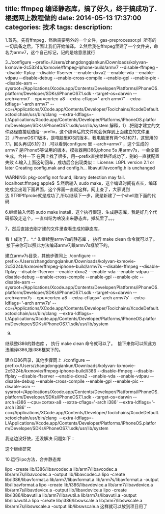 title: ffmpeg 编译静态库，搞了好久，终于搞成功了.根据网上教程做的
date: 2014-05-13 17:37:00
categories: 技术
tags: 
description:
---
1.首先，先有ffmpeg，然后需要另外的一个文件，gas-preprocessor.pl  所有的一切具备之后，下面让我们开始编译。
2.然后我在ffmpeg里建了一个文件夹，命名为armv7，这个自己标记，记的是啥意思就行

<!--more-->

3../configure --prefix=/Users/zhangdongqiankun/Downloads/kolyvan-kxmovie-2c5324b/kxmovie/ffmpeg-iphone-build/armv7 --disable-ffmpeg --disable-ffplay --disable-ffserver --enable-dxva2 --enable-vda --enable-vdpau --disable-debug --enable-cross-compile --enable-gpl --enable-pic --disable-asm --sysroot=/Applications/Xcode.app/Contents/Developer/Platforms/iPhoneOS.platform/Developer/SDKs/iPhoneOS7.1.sdk --target-os=darwin --arch=armv7 --cpu=cortex-a8 --extra-cflags='-arch armv7' --extra-ldflags='-arch armv7' --cc=/Applications/XCode.app/Contents/Developer/Toolchains/XcodeDefault.xctoolchain/usr/bin/clang  --extra-ldflags=-L/Applications/Xcode.app/Contents/Developer/Platforms/iPhoneOS.platform/Developer/SDKs/iPhoneOS7.1.sdk/usr/lib/system
解释，1）.把刚才建立的文件路径直接赋值给--prefix，这个编译后的文件就会保存到上面建立的文件里
2）.iPhoneOS7.1版本，是电脑里iOS的版本，我电脑里有两个6.1和7.1，这里用的7.1，回头再试6.1的
3）.可以看到configure 里 --arch=armv7 ，这个生成的armv7 是iPhone5等试用的版本，模拟器用i386,iphone 5s 用armv7s，一会全部生成，合并一下
在网上找了很多，用--prefix直接给路径成功了，别的一直就配置失败
4.输入上面这句回车，成功后会出现类似：
License: LGPL version 2.1 or later
Creating config.mak and config.h...
libavutil/avconfig.h is unchanged


WARNING: pkg-config not found, library detection may fail.
localhost:ffmpeg apple$ 
5.然后输入 sudo make，这个编译时间有点长，编译完成会出现下面界面，这个界面一直就这样，网上查了，大家说到达 STRIPffprobe就是成功了,所以继续下一步，我是新建了一个shell跑下面的代码
![]()

6.继续输入代码 sudo make install，这个执行很短，生成静态库，我是好几个代码都没走这个，一直纠结为啥没出来静态库，掉坑里了。。。
![]()

7，然后直接去刚才建的文件里查看生成的静态库，
![]()

看！成功了。^_^
8.继续整armv7s的静态库 ，
执行
 make clean 命令就可以了。  接下来你可以照此方法编译armv7,跟armv7s框架下的。

建立armv7s目录，其他步骤同上
./configure --prefix=/Users/zhangdongqiankun/Downloads/kolyvan-kxmovie-2c5324b/kxmovie/ffmpeg-iphone-build/armv7s --disable-ffmpeg --disable-ffplay --disable-ffserver --enable-dxva2 --enable-vda --enable-vdpau --disable-debug --enable-cross-compile --enable-gpl --enable-pic --disable-asm --sysroot=/Applications/Xcode.app/Contents/Developer/Platforms/iPhoneOS.platform/Developer/SDKs/iPhoneOS7.1.sdk --target-os=darwin --arch=armv7s
 --cpu=cortex-a8 --extra-cflags='-arch armv7s' --extra-ldflags='-arch armv7s' --cc=/Applications/XCode.app/Contents/Developer/Toolchains/XcodeDefault.xctoolchain/usr/bin/clang  --extra-ldflags=-L/Applications/Xcode.app/Contents/Developer/Platforms/iPhoneOS.platform/Developer/SDKs/iPhoneOS7.1.sdk/usr/lib/system

9.
继续整i386的静态库 ，
执行 make clean 命令就可以了。  接下来你可以照此方法编译i386,跟i386框架下的。

建立i386目录，其他步骤同上
./configure --prefix=/Users/zhangdongqiankun/Downloads/kolyvan-kxmovie-2c5324b/kxmovie/ffmpeg-iphone-build/i386 --disable-ffmpeg --disable-ffplay --disable-ffserver --enable-dxva2 --enable-vda --enable-vdpau --disable-debug --enable-cross-compile --enable-gpl --enable-pic --disable-asm --sysroot=/Applications/Xcode.app/Contents/Developer/Platforms/iPhoneOS.platform/Developer/SDKs/iPhoneOS7.1.sdk --target-os=darwin --arch=i386 --cpu=cortex-a8 --extra-cflags='-arch i386' --extra-ldflags='-arch i386' --cc=/Applications/XCode.app/Contents/Developer/Toolchains/XcodeDefault.xctoolchain/usr/bin/clang  --extra-ldflags=-L/Applications/Xcode.app/Contents/Developer/Platforms/iPhoneOS.platform/Developer/SDKs/iPhoneOS7.1.sdk/usr/lib/system

我这边没好使，还没解决
问题如下：
![]()

这个继续研究


10.运行lipo方法，合并静态库

lipo -create lib/i386/libavcodec.a lib/arm7/libavcodec.a lib/arm7s/libavcodec.a -output lib/libavcodec.a
lipo -create lib/i386/libavformat.a lib/arm7/libavformat.a lib/arm7s/libavformat.a -output lib/libavformat.a
lipo -create lib/i386/libavdevice.a lib/arm7/libavdevice.a lib/arm7s/libavdevice.a -output lib/libavdevice.a
lipo -create lib/i386/libavutil.a lib/arm7/libavutil.a lib/arm7s/libavutil.a -output lib/libavutil.a
lipo -create lib/i386/libswscale.a lib/arm7/libswscale.a lib/arm7s/libswscale.a -output lib/libswscale.a
这样就可以放到项目用了


